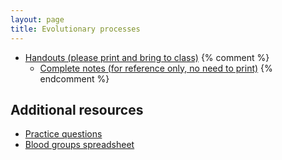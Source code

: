 ```yaml
---
layout: page
title: Evolutionary processes
---
```


* [Handouts (please print and bring to class)](/materials/processes.handouts.pdf)
{% comment %} 
  * [Complete notes (for reference only, no need to print)](/materials/processes.complete.pdf)
{% endcomment %} 

## Additional resources

* [Practice questions](process_ques.html)
* [Blood groups spreadsheet](https://docs.google.com/spreadsheets/d/18_d6uTaur8-qGfIwAko_rcxDCOvEHRuComDRpq86UME/)


